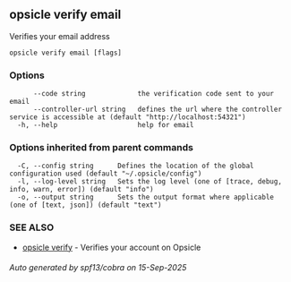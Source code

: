 ## opsicle verify email

Verifies your email address

```
opsicle verify email [flags]
```

### Options

```
      --code string             the verification code sent to your email
      --controller-url string   defines the url where the controller service is accessible at (default "http://localhost:54321")
  -h, --help                    help for email
```

### Options inherited from parent commands

```
  -C, --config string      Defines the location of the global configuration used (default "~/.opsicle/config")
  -l, --log-level string   Sets the log level (one of [trace, debug, info, warn, error]) (default "info")
  -o, --output string      Sets the output format where applicable (one of [text, json]) (default "text")
```

### SEE ALSO

* [opsicle verify](cli/opsicle_verify.md)	 - Verifies your account on Opsicle

###### Auto generated by spf13/cobra on 15-Sep-2025
